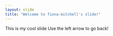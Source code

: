 ```yaml
---
layout: slide
title: "Welcome to fiona-mitchell's slide!"
---
```

This is my cool slide
Use the left arrow to go back!
